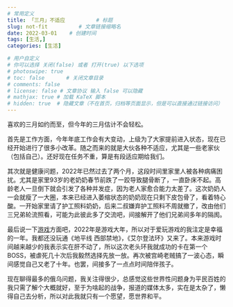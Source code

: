 ```yaml
---
# 常用定义
title: 「三月」不适应          # 标题
slug: not-fit          # 文章链接缩略名
date: 2022-03-01    # 创建时间
tags: [生活,]
categories: [生活]

# 用户自定义
# 你可以选择 关闭(false) 或者 打开(true) 以下选项
# photoswipe: true
# toc: false       # 关闭文章目录
# comments: false
# license: false # 文章协议 输入 false 可以隐藏
# mathjax: true # 加载 KaTeX 脚本
# hidden: true  # 隐藏文章（不在首页，归档等页面显示，但是可以直接通过链接访问）
---
```


喜欢的三月如约而至，但今年的三月估计不会轻松。

首先是工作方面，今年年底工作会有大变动，上级为了大家提前进入状态，现在已经开始进行了很多小改革。随之而来的就是大伙各种不适应，尤其是一些老家伙（包括自己）。还好现在任务不重，算是有段适应期给我们。

其次就是健康问题，2022年已然过去了两个月，这段时间里家里人被各种病痛困扰。尤其是家里93岁的老奶奶春节前跌了一跤导致腿骨断了，一直卧床不起。高龄老人一旦倒下就会引发了各种并发症，因为老人家愈合能力太差了。这次奶奶人一会就瘦了一大圈，本来已经进入萎缩状态的奶奶现在只剩下皮包骨了，看着特心酸。一开始家里请了护工照料奶奶，后来二叔嫌弃护工照料不周就撤了，改由他们三兄弟轮流照看，可能为此彼此多了交流吧，间接解开了他们兄弟间多年的隔阂。

最后说一下[游戏](游戏.md)方面吧，2022年是游戏大年，所以对于爱玩游戏的我注定是幸福的一年。我都还没玩通《地平线 西部禁地》，《艾尔登法环》又来了。本来游戏时间越来越少的我表示实在肝不动了，所以这次老头环我就成功的卡在第一个BOSS，被虐死几十次后我毅然选择先放一放。再次被宫崎老贼搞了一波心态，瞬间感觉自己又老了十年。也罢，间接多了一点点时间陪伴孩子。

现在聊得最多的俄乌问题，我关注得很少，总感觉这些世界性问题身为平民百姓的我只需了解个大概就好，至于为啥起的战争，报道的媒体太多，实在是太杂了，懒得自己去分析，所以对此我就只有一个愿望，愿世界和平。